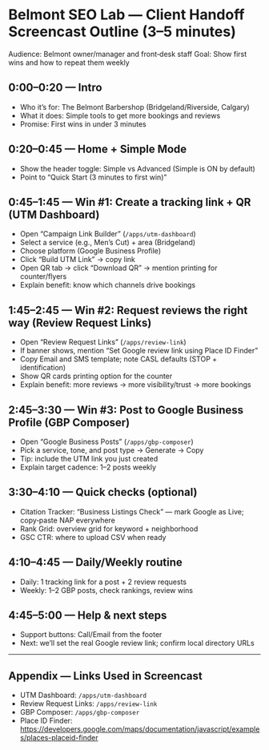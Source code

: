 # Belmont SEO Lab — Client Handoff Screencast Outline (3–5 minutes)

Audience: Belmont owner/manager and front‑desk staff
Goal: Show first wins and how to repeat them weekly

## 0:00–0:20 — Intro
- Who it’s for: The Belmont Barbershop (Bridgeland/Riverside, Calgary)
- What it does: Simple tools to get more bookings and reviews
- Promise: First wins in under 3 minutes

## 0:20–0:45 — Home + Simple Mode
- Show the header toggle: Simple vs Advanced (Simple is ON by default)
- Point to “Quick Start (3 minutes to first win)”

## 0:45–1:45 — Win #1: Create a tracking link + QR (UTM Dashboard)
- Open “Campaign Link Builder” (`/apps/utm-dashboard`)
- Select a service (e.g., Men’s Cut) + area (Bridgeland)
- Choose platform (Google Business Profile)
- Click “Build UTM Link” → copy link
- Open QR tab → click “Download QR” → mention printing for counter/flyers
- Explain benefit: know which channels drive bookings

## 1:45–2:45 — Win #2: Request reviews the right way (Review Request Links)
- Open “Review Request Links” (`/apps/review-link`)
- If banner shows, mention “Set Google review link using Place ID Finder”
- Copy Email and SMS template; note CASL defaults (STOP + identification)
- Show QR cards printing option for the counter
- Explain benefit: more reviews → more visibility/trust → more bookings

## 2:45–3:30 — Win #3: Post to Google Business Profile (GBP Composer)
- Open “Google Business Posts” (`/apps/gbp-composer`)
- Pick a service, tone, and post type → Generate → Copy
- Tip: include the UTM link you just created
- Explain target cadence: 1–2 posts weekly

## 3:30–4:10 — Quick checks (optional)
- Citation Tracker: “Business Listings Check” — mark Google as Live; copy‑paste NAP everywhere
- Rank Grid: overview grid for keyword + neighborhood
- GSC CTR: where to upload CSV when ready

## 4:10–4:45 — Daily/Weekly routine
- Daily: 1 tracking link for a post + 2 review requests
- Weekly: 1–2 GBP posts, check rankings, review wins

## 4:45–5:00 — Help & next steps
- Support buttons: Call/Email from the footer
- Next: we’ll set the real Google review link; confirm local directory URLs

---

## Appendix — Links Used in Screencast
- UTM Dashboard: `/apps/utm-dashboard`
- Review Request Links: `/apps/review-link`
- GBP Composer: `/apps/gbp-composer`
- Place ID Finder: https://developers.google.com/maps/documentation/javascript/examples/places-placeid-finder

